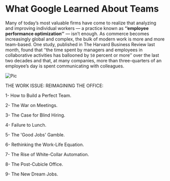 # What Google Learned About Teams

Many of today’s most valuable firms have come to realize that analyzing and improving individual workers ­— a practice known as **‘‘employee performance optimization’’** — isn’t enough. As commerce becomes increasingly global and complex, the bulk of modern work is more and more team-based. One study, published in The Harvard Business Review last month, found that ‘‘the time spent by managers and employees in collaborative activities has ballooned by `50` percent or more’’ over the last two decades and that, at many companies, more than three-quarters of an employee’s day is spent communicating with colleagues.

![Pic](https://static01.nyt.com/images/2016/02/28/magazine/28mag-teams2/28mag-teams2-superJumbo.jpg?quality=90&auto=webp)

THE WORK ISSUE: REIMAGINING THE OFFICE:

1- How to Build a Perfect Team.

2- The War on Meetings.

3- The Case for Blind Hiring.

4- Failure to Lunch.

5- The 'Good Jobs' Gamble.

6- Rethinking the Work-Life Equation.

7- The Rise of White-Collar Automation.

8- The Post-Cubicle Office.

9- The New Dream Jobs.